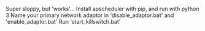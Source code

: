 Super sloppy, but 'works'...
Install apscheduler with pip, and run with python 3
Name your primary network adaptor in 'disable_adaptor.bat' and 'enable_adaptor.bat'
Run 'start_killswitch.bat'
